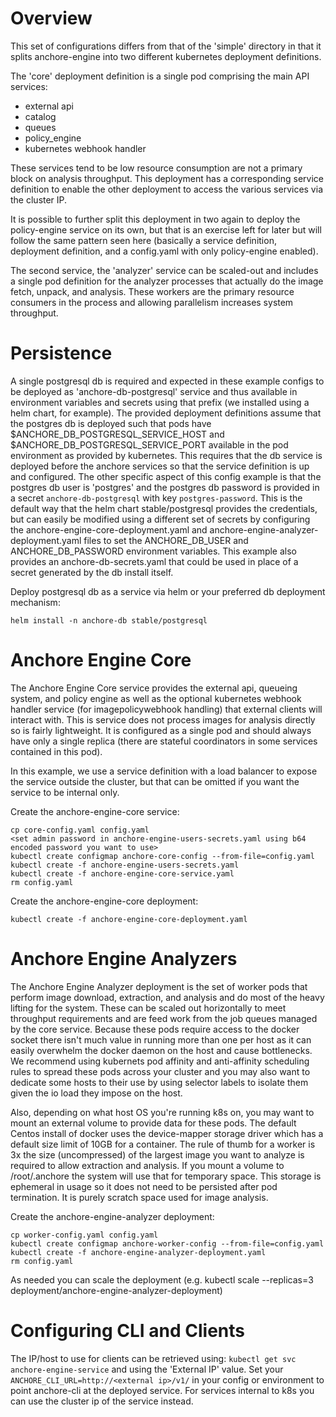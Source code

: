 Overview
========

This set of configurations differs from that of the 'simple' directory in that it splits anchore-engine into two different kubernetes deployment definitions.

The 'core' deployment definition is a single pod comprising the main API services:
* external api
* catalog
* queues
* policy_engine
* kubernetes webhook handler

These services tend to be low resource consumption are not a primary block on analysis throughput. This deployment has a corresponding service definition to enable the other deployment to access the various services via the cluster IP.

It is possible to further split this deployment in two again to deploy the policy-engine service on its own, 
but that is an exercise left for later but will follow the same pattern seen here (basically a service definition, deployment definition, and a config.yaml with only policy-engine enabled).

The second service, the 'analyzer' service can be scaled-out and includes a single pod definition for the analyzer processes that
actually do the image fetch, unpack, and analysis. These workers are the primary resource consumers in the process and allowing parallelism increases system throughput.


Persistence
===========

A single postgresql db is required and expected in these example configs to be deployed as 'anchore-db-postgresql' service and thus available in environment variables and secrets using that prefix (we installed using a helm chart, for example). The provided deployment definitions assume that the postgres db is deployed such that pods have $ANCHORE_DB_POSTGRESQL_SERVICE_HOST and $ANCHORE_DB_POSTGRESQL_SERVICE_PORT available in the pod environment as provided by kubernetes. This requires that the db service is deployed before the anchore services so that the service definition is up and configured.
The other specific aspect of this config example is that the postgres db user is 'postgres' and the postgres db password is provided in a secret `anchore-db-postgresql` with key `postgres-password`. This is the default way that the helm chart stable/postgresql provides the credentials, but can easily be modified using a different set of secrets by configuring the anchore-engine-core-deployment.yaml and anchore-engine-analyzer-deployment.yaml files to set the ANCHORE_DB_USER and ANCHORE_DB_PASSWORD environment variables. This example also provides an anchore-db-secrets.yaml that could be used in place of a secret generated by the db install itself.

Deploy postgresql db as a service via helm or your preferred db deployment mechanism:
```
helm install -n anchore-db stable/postgresql
```

Anchore Engine Core
===================

The Anchore Engine Core service provides the external api, queueing system, and policy engine as well as the optional kubernetes webhook handler service (for imagepolicywebhook handling) that external clients will interact with. This is service does not process images for analysis directly so is fairly lightweight. It is configured as a single pod and should always have only a single replica (there are stateful coordinators in some services contained in this pod).

In this example, we use a service definition with a load balancer to expose the service outside the cluster, but that can be omitted if you want the service to be internal only.

Create the anchore-engine-core service:
```
cp core-config.yaml config.yaml
<set admin password in anchore-engine-users-secrets.yaml using b64 encoded password you want to use>
kubectl create configmap anchore-core-config --from-file=config.yaml
kubectl create -f anchore-engine-users-secrets.yaml
kubectl create -f anchore-engine-core-service.yaml
rm config.yaml
```

Create the anchore-engine-core deployment: 
```
kubectl create -f anchore-engine-core-deployment.yaml
```

Anchore Engine Analyzers
========================

The Anchore Engine Analyzer deployment is the set of worker pods that perform image download, extraction, and analysis and do most of the heavy lifting for the system. These can be scaled out horizontally to meet throughput requirements and are feed work from the job queues managed by the core service. Because these pods require access to the docker socket there isn't much value in running more than one per host as it can easily overwhelm the docker daemon on the host and cause bottlenecks. We recommend using kubernets pod affinity and anti-affinity scheduling rules to spread these pods across your cluster and you may also want to dedicate some hosts to their use by using selector labels to isolate them given the io load they impose on the host.

Also, depending on what host OS you're running k8s on, you may want to mount an external volume to provide data for these pods. The default Centos install of docker uses the device-mapper storage driver which has a default size limit of 10GB for a container. The rule of thumb for a worker is 3x the size (uncompressed) of the largest image you want to analyze is required to allow extraction and analysis. If you mount a volume to /root/.anchore the system will use that for temporary space. This storage is ephemeral in usage so it does not need to be persisted after pod termination. It is purely scratch space used for image analysis.

Create the anchore-engine-analyzer deployment: 
```
cp worker-config.yaml config.yaml
kubectl create configmap anchore-worker-config --from-file=config.yaml
kubectl create -f anchore-engine-analyzer-deployment.yaml
rm config.yaml
```

As needed you can scale the deployment (e.g. kubectl scale --replicas=3 deployment/anchore-engine-analyzer-deployment)

Configuring CLI and Clients
===========================

The IP/host to use for clients can be retrieved using: ```kubectl get svc anchore-engine-service``` and using the 'External IP' value. Set your ```ANCHORE_CLI_URL=http://<external ip>/v1/``` in your config or environment to point anchore-cli at the deployed service. For services internal to k8s you can use the cluster ip of the service instead.
